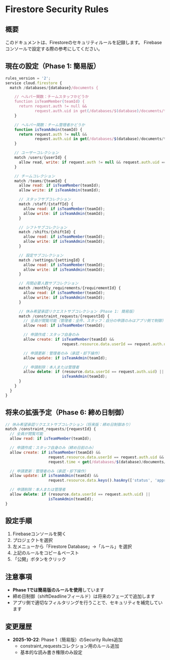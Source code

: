 # Firestore Security Rules

## 概要
このドキュメントは、Firestoreのセキュリティルールを記録します。
Firebaseコンソールで設定する際の参考にしてください。

## 現在の設定（Phase 1: 簡易版）

```javascript
rules_version = '2';
service cloud.firestore {
  match /databases/{database}/documents {

    // ヘルパー関数：チームスタッフかどうか
    function isTeamMember(teamId) {
      return request.auth != null &&
             request.auth.uid in get(/databases/$(database)/documents/teams/$(teamId)).data.memberIds;
    }

    // ヘルパー関数：チーム管理者かどうか
    function isTeamAdmin(teamId) {
      return request.auth != null &&
             request.auth.uid in get(/databases/$(database)/documents/teams/$(teamId)).data.adminIds;
    }

    // ユーザーコレクション
    match /users/{userId} {
      allow read, write: if request.auth != null && request.auth.uid == userId;
    }

    // チームコレクション
    match /teams/{teamId} {
      allow read: if isTeamMember(teamId);
      allow write: if isTeamAdmin(teamId);

      // スタッフサブコレクション
      match /staff/{staffId} {
        allow read: if isTeamMember(teamId);
        allow write: if isTeamAdmin(teamId);
      }

      // シフトサブコレクション
      match /shifts/{shiftId} {
        allow read: if isTeamMember(teamId);
        allow write: if isTeamAdmin(teamId);
      }

      // 設定サブコレクション
      match /settings/{settingId} {
        allow read: if isTeamMember(teamId);
        allow write: if isTeamAdmin(teamId);
      }

      // 月間必要人数サブコレクション
      match /monthly_requirements/{requirementId} {
        allow read: if isTeamMember(teamId);
        allow write: if isTeamAdmin(teamId);
      }

      // 休み希望承認リクエストサブコレクション（Phase 1: 簡易版）
      match /constraint_requests/{requestId} {
        // 全員が閲覧可能（管理者：全件、スタッフ：自分の申請のみはアプリ側で制御）
        allow read: if isTeamMember(teamId);

        // 申請作成：スタッフ自身のみ
        allow create: if isTeamMember(teamId) &&
                         request.resource.data.userId == request.auth.uid;

        // 申請更新：管理者のみ（承認・却下操作）
        allow update: if isTeamAdmin(teamId);

        // 申請削除：本人または管理者
        allow delete: if (resource.data.userId == request.auth.uid) ||
                         isTeamAdmin(teamId);
      }
    }
  }
}
```

## 将来の拡張予定（Phase 6: 締め日制御）

```javascript
// 休み希望承認リクエストサブコレクション（将来版：締め日制御あり）
match /constraint_requests/{requestId} {
  // 全員が閲覧可能
  allow read: if isTeamMember(teamId);

  // 申請作成：スタッフ自身のみ（締め日前のみ）
  allow create: if isTeamMember(teamId) &&
                   request.resource.data.userId == request.auth.uid &&
                   request.time < get(/databases/$(database)/documents/teams/$(teamId)).data.shiftDeadline;

  // 申請更新：管理者のみ（承認・却下操作）
  allow update: if isTeamAdmin(teamId) &&
                   request.resource.data.keys().hasAny(['status', 'approvedBy', 'approvedAt', 'rejectedReason']);

  // 申請削除：本人または管理者
  allow delete: if (resource.data.userId == request.auth.uid) ||
                   isTeamAdmin(teamId);
}
```

## 設定手順

1. Firebaseコンソールを開く
2. プロジェクトを選択
3. 左メニューから「Firestore Database」→「ルール」を選択
4. 上記のルールをコピー＆ペースト
5. 「公開」ボタンをクリック

## 注意事項

- **Phase 1では簡易版のルールを使用**しています
- 締め日制御（shiftDeadlineフィールド）は将来のフェーズで追加します
- アプリ側で適切なフィルタリングを行うことで、セキュリティを補完しています

## 変更履歴

- **2025-10-22**: Phase 1（簡易版）のSecurity Rules追加
  - constraint_requestsコレクション用のルール追加
  - 基本的な読み書き権限のみ設定
